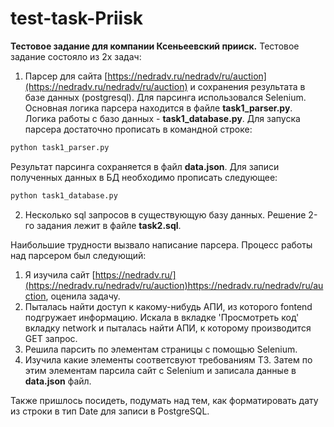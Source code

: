 # test-task-Priisk
**Тестовое задание для компании Ксеньеевский прииск.**
Тестовое задание состояло из 2х задач: 
1) Парсер для сайта [https://nedradv.ru/nedradv/ru/auction](https://nedradv.ru/nedradv/ru/auction) и сохранения результата в базе данных (postgresql).
Для парсинга использовался Selenium. Основная логика парсера находится в файле **task1_parser.py**. Логика работы с базо данных - **task1_database.py**.
Для запуска парсера достаточно прописать в командной строке:
```bash
python task1_parser.py
```
Результат парсинга сохраняется в файл **data.json**. Для записи полученных данных в БД необходимо прописать следующее:
```bash
python task1_database.py
```
2) Несколько sql запросов в существующую базу данных.
Решение 2-го задания лежит в файле **task2.sql**.


Наибольшие трудности вызвало написание парсера. Процесс работы над парсером был следующий:
1) Я изучила сайт [https://nedradv.ru/](https://nedradv.ru/nedradv/ru/auction)https://nedradv.ru/nedradv/ru/auction, оценила задачу.
2) Пыталась найти доступ к какому-нибудь АПИ, из которого fontend подгружает информацию. Искала в вкладке 'Просмотреть код' вкладку network и пыталась найти АПИ, к которому производится GET запрос.
3) Решила парсить по элементам страницы с помощью Selenium.
4) Изучила какие элементы соответсвуют требованиям ТЗ. Затем по этим элементам парсила сайт с Selenium и записала данные в **data.json** файл.

Также пришлось посидеть, подумать над тем, как форматировать дату из строки в тип Date для записи в PostgreSQL.





